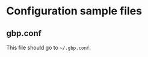 Configuration sample files
==========================

gbp.conf
--------

This file should go to `~/.gbp.conf`.
